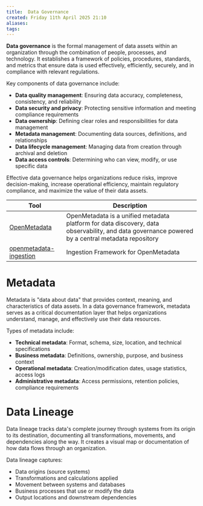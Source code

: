 ```yaml
---
title:  Data Governance
created: Friday 11th April 2025 21:10
aliases: 
tags: 
---
```

**Data governance** is the formal management of data assets within an organization through the combination of people, processes, and technology. It establishes a framework of policies, procedures, standards, and metrics that ensure data is used effectively, efficiently, securely, and in compliance with relevant regulations.

Key components of data governance include:

- **Data quality management**: Ensuring data accuracy, completeness, consistency, and reliability
- **Data security and privacy**: Protecting sensitive information and meeting compliance requirements
- **Data ownership**: Defining clear roles and responsibilities for data management
- **Metadata management**: Documenting data sources, definitions, and relationships
- **Data lifecycle management**: Managing data from creation through archival and deletion
- **Data access controls**: Determining who can view, modify, or use specific data

Effective data governance helps organizations reduce risks, improve decision-making, increase operational efficiency, maintain regulatory compliance, and maximize the value of their data assets.

| Tool                                                                       | Description                                                                                                                                      |
| -------------------------------------------------------------------------- | ------------------------------------------------------------------------------------------------------------------------------------------------ |
| [OpenMetadata](https://github.com/open-metadata/OpenMetadata)              | OpenMetadata is a unified metadata platform for data discovery, data observability, and data governance powered by a central metadata repository |
| [openmetadata-ingestion](https://pypi.org/project/openmetadata-ingestion/) | Ingestion Framework for OpenMetadata                                                                                                             |
# Metadata

Metadata is "data about data" that provides context, meaning, and characteristics of data assets. In a data governance framework, metadata serves as a critical documentation layer that helps organizations understand, manage, and effectively use their data resources.

Types of metadata include:

- **Technical metadata**: Format, schema, size, location, and technical specifications
- **Business metadata**: Definitions, ownership, purpose, and business context
- **Operational metadata**: Creation/modification dates, usage statistics, access logs
- **Administrative metadata**: Access permissions, retention policies, compliance requirements

# Data Lineage

Data lineage tracks data's complete journey through systems from its origin to its destination, documenting all transformations, movements, and dependencies along the way. It creates a visual map or documentation of how data flows through an organization.

Data lineage captures:

- Data origins (source systems)
- Transformations and calculations applied
- Movement between systems and databases
- Business processes that use or modify the data
- Output locations and downstream dependencies